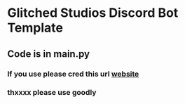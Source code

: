 # Glitched Studios Discord Bot Template
## Code is in main.py
### If you use please cred this url [website](https://glitchedstudiosdiscordinvite.vercel.app/)
### thxxxx please use goodly
